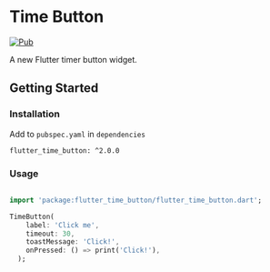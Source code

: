 # Time Button
[![Pub](https://img.shields.io/pub/v/flutter_time_button?include_prereleases)](https://pub.dev/packages/flutter_time_button)

A new Flutter timer button widget. 

## Getting Started

### Installation
Add to `pubspec.yaml` in `dependencies`

```
flutter_time_button: ^2.0.0
```

### Usage

```dart

import 'package:flutter_time_button/flutter_time_button.dart';

TimeButton(
    label: 'Click me',
    timeout: 30,
    toastMessage: 'Click!',
    onPressed: () => print('Click!'),
  );
```


